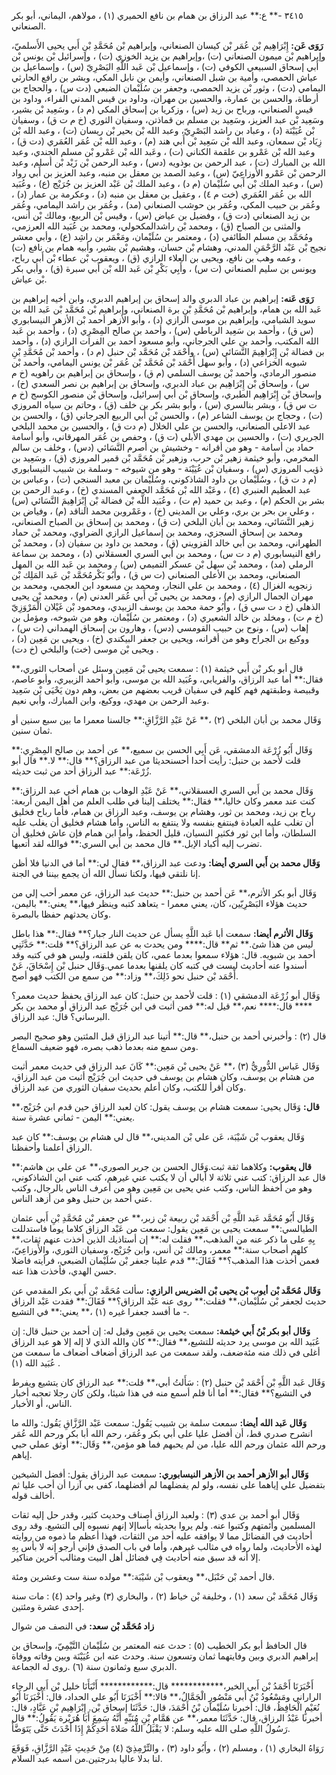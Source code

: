 ٣٤١٥ -** ع:** عبد الرزاق بن همام بن نافع الحميري (١) ، مولاهم، اليماني، أبو بكر الصنعاني.

**رَوَى عَن:** إِبْرَاهِيم بْن عُمَر بْن كيسان الصنعاني، وإبراهيم بْن مُحَمَّدِ بْنِ أَبي يحيى الأَسلميّ، وإبراهيم بْن ميمون الصنعاني (ت) ،وإبراهيم بن يزيد الخوزي (ت) ، وإسرائيل بْن يونس بْن أَبي إسحاق السبيعي الكوفي (ت) ، وإسماعيل بْن عَبد اللَّهِ البَصْرِيّ (س) ، وإسماعيل بن عياش الحمصي، وأمية بن شبل الصنعاني، وأيمن بن نابل المكي، وبشر بن رافع الحارثي اليمامي (دت) ، وثور بْن يزيد الحمصي، وجعفر بن سُلَيْمان الضبعي (دت س) ، والحجاج بن أرطاة، والحسن بن عمارة، والحسين بن مهران، وداود بن قيس المدني الفراء، وداود بن قيس الصنعاني، ورباح بن زيد (س) ، وزكريا بن إسحاق المكي (م د) ، وسَعِيد بْن بشير، وسَعِيد بْن عبد العزيز، وسَعِيد بن مسلم بن قماذتن، وسفيان الثوري (خ م ت ق) ، وسفيان بْن عُيَيْنَة (د) ، وعباد بن راشد البَصْرِيّ، وعبد الله بْن بحير بْن ريسان (ت) ، وعبد الله بْن زِيَاد بْن سمعان، وعبد الله بْن سَعِيد بْن أَبي هند (م) ، وعبد الله بْن عُمَر العُمَري (دت ق) ، وعبد الله بْن عَمْرو بن علقمة الكناني (ت) ، وعَبد الله بْن عَمْرو بْن مسلم الجندي، وعبد الله بن المبارك (ت) ، عبد الرحمن بن بوذويه (دس) ، وعبد الرحمن بْن زَيْد بْن أسلم، وعبد الرحمن بْن عَمْرو الأَوزاعِيّ (س) ، وعبد الصمد بن معقل بن منبه، وعبد العزيز بن أَبي رواد (س) ، وعبد الملك بْن أَبي سُلَيْمان (م د) ، وعبد الملك بْن عَبْد العزيز بن جُرَيْج (ع) ، وعُبَيد الله بن عُمَر العُمَري (خت م ٤) ، وعقيل بن معقل بن منبه (د) ، وعكرمة بن عمار (د) ، وعُمَر بن حبيب المكي، وعُمَر بن حوشب الصنعاني (مد) ، وعُمَر بن راشد اليمامي، وعُمَر بن زيد الصنعاني (دت ق) ، وفضيل بن عياض (س) ، وقيس بْن الربيع، ومالك بْن أنس، والمثنى بن الصباح (ق) ، ومحمد بْن راشدالمكحولي، ومحمد بن عُبَيد الله العرزمي، ومُحَمَّد بن مسلم الطائفي (د) ، ومعتمر بن سُلَيْمان، ومَعْمَر بن راشِد (ع) ، وأبي معشر نجيح بْن عَبْد الرَّحْمَنِ المدني، وهشام بْن حسان، وهشيم بْن بشير، وأبيه همام بن نافع (ت) ، وعمه وهب بن نافع، ويحيى بن العلاء الرازي (ق) ، ويعقوب بْن عطاء بْن أَبي رباح، ويونس بن سليم الصنعاني (ت س) ، وأَبِي بَكْرِ بْن عَبد الله بْن أَبي سبرة (ق) ، وأبي بكر بْن عياش.

**رَوَى عَنه:** إبراهيم بن عباد الدبري والد إسحاق بن إبراهيم الدبري، وابن أخيه إبراهيم بن عَبد الله بن همام، وإبراهيم بْن مُحَمَّدِ بْنِ برة الصنعاني، وإبراهيم بْن مُحَمَّد بْن عَبد الله بن سويد الشبامي، وإبراهيم بن موسى الرازي (د) ، وأبو الأزهر أحمد بْن الأزهر النيسابوري (س ق) ، وأحمد بن سَعِيد الرباطي (س) ، وأحمد بن صالح المِصْرِي (د) ، وأحمد بن عَبد الله المكتب، وأحمد بن علي الجرجاني، وأبو مسعود أحمد بن الفرات الرازي (د) ، وأحمد بن فضالة بْن إِبْرَاهِيمَ النَّسَائي (س) ، وأَحْمَد بْن مُحَمَّد بْن حنبل (م د) ، وأحمد بْن مُحَمَّدِ بْنِ شبويه الخزاعي (د) ، وأبو سهل أَحْمَد بْن مُحَمَّد بْن عُمَر بْن يونس اليمامي، وأحمد بْن منصور الرمادي، وأحمد بْن يوسف السلمي (م ق) ، وإسحاق بن إبراهيم بن راهويه (خ م س) ، وإسحاق بْن إِبْرَاهِيم بن عباد الدبري، وإسحاق بن إبراهيم بن نصر السعدي (خ) ، وإسحاق بْن إِبْرَاهِيم الطبري، وإسحاق بْن أبي إسرائيل، وإسحاق بْن منصور الكوسج (خ م ت س ق) ، وبشر بنالسري (س) ، وأبو بشر بكر بن خلف (ق) ، وحاتم بن سياه المروزي (ت) ، وحجاج بن يوسف الشاعر (م) ، والحسن بْن أَبي الربيع الجرجاني (ق) ، والحسن بن عبد الاعلى الصنعاني، والحسن بن علي الخلال (م دت ق) ، والحسين بن محمد البلخي الجريري (ت) ، والحسين بن مهدي الأبلي (ت ق) ، وحفص بن عُمَر المهرقاني، وأبو أسامة حماد بن أسامة - وهو من أقرانه - وخشيش بن أصرم النَّسَائي (دس) ، وخلف بن سالم المخرمي، وأبو خيثمة زهير بْن حرب، وزهير بْن مُحَمَّد بْن قمير المروزي (ق) ، وسَعِيد بن ذؤيب المروزي (س) ، وسفيان بْن عُيَيْنَة - وهو من شيوخه - وسلمة بن شبيب النيسابوري (م د ت ق) ، وسُلَيْمان بن داود الشاذكوني، وسُلَيْمان بن معبد السنجي (ت) ، وعباس بن عبد العظيم العنبري (٤) ، وعَبْد الله بْن مُحَمَّد الجعفي المسندي (خ) ، وعبد الرحمن بن بشر بن الحكم (م) ، وعبد بن حميد (م ت) ، وعُبَيد اللَّه بْن فضالة بْن إِبْرَاهِيمَ النَّسَائي (س) ، وعلي بن بحر بن بري، وعلي بن المديني (خ) ، وعَمْروبن محمد الناقد (م) ، وفياض بن زهير النَّسَائي، ومحمد بن أبان البلخي (ت ق) ، ومحمد بن إسحاق بن الصباح الصنعاني، ومحمد بن إسحاق السجزي، ومحمد بن إسماعيل الرازي الضراوي، ومحمد بْن حماد الطهراني، ومحمد بن أَبي خالد القزويني (ق) ، ومحمد بن داود بن سفيان (د) ، ومحمد بْن رافع النيسابوري (م د ت س) ، ومحمد بن أَبي السري العسقلاني (د) ، ومحمد بن سماعة الرملي (مد) ، ومحمد بْن سهل بْن عسكر التميمي (س) ، ومحمد بن عَبد الله بن المهل الصنعاني، ومحمد بن الأعلى الصنعاني (ت س ق) ، وأَبُو بَكْرمُحَمَّد بْن عَبد المَلِك بْن زنجويه الغزال (٤) ، ومحمد بن علي النجار، ومحمد بن مسعود ابن العجمي، ومحمد بن مهران الجمال الرازي (م) ، ومحمد بن يحيى بْن أَبي عُمَر العدني (م) ، ومحمد بْن يحيى الذهلي (خ د ت سي ق) ، وأَبُو حمة محمد بن يوسف الزبيدي، ومحمود بْن غَيْلان الْمَرْوَزِيّ (خ م ت) ، ومخلد بن خالد الشعيري (د) ، ومعتمر بن سُلَيْمان، وهو من شيوخه، ومؤمل بن إهاب (س) ، ونوح بن حبيب القومسي (دس) ، وهارون بن إسحاق الهمداني (ت س) ، ووكيع بن الجراح وهو من أقرانه، ويحيى بن جعفر البيكندي (خ) ، ويحيى بن مَعِين (د) ، ويحيى بْن موسى (خت) والبلخي (خ دت) .

قال أبو بكر بْن أَبي خيثمة (١) : سمعت يحيى بْن مَعِين وسئل عن أصحاب الثوري،** فقال:** أما عبد الرزاق، والفريابي، وعُبَيد الله بن موسى، وأبو أحمد الزبيري، وأبو عاصم، وقبيصة وطبقتهم فهم كلهم في سفيان قريب بعضهم من بعض، وهم دون يَحْيَى بْن سَعِيد وعبد الرحمن بن مهدي، ووكيع، وابن المبارك، وأبي نعيم.

وَقَال محمد بن أبان البلخي (٢) ،** عَنْ عَبْدِ الرَّزَّاقِ:** جالسنا معمرا ما بين سبع سنين أو ثمان سنين.

وَقَال أَبُو زُرْعَة الدمشقي، عَن أَبِي الحسن بن سميع،** عن أحمد بن صالح المِصْرِي:** قلت لأحمد بن حنبل: رأيت أحدا أحسنحديثا من عبد الرزاق؟** قال:** لا.** قال أبو زُرْعَة:** عبد الرزاق أحد من ثبت حديثه.

وَقَال محمد بن أَبي السري العسقلاني،** عَنْ عَبْدِ الوهاب بن همام أخي عبد الرزاق:** كنت عند معمر وكان خاليا،** فقال:** يختلف إلينا في طلب العلم من أهل اليمن أربعة: رباح بن زيد، ومحمد بن ثور، وهشام بن يوسف، وعبد الرزاق بن همام، فأما رباح فخليق أن تغلب عليه العبادة فينتفع بنفسه ولا ينتفع به الناس، وأما هشام فخليق أن يغلب عليه السلطان، وأما ابن ثور فكثير النسيان، قليل الحفظ، وأما ابن همام فإن عاش فخليق أن تضرب إليه أكباد الإبل.** قال محمد بن أَبي السري:** فوالله لقد أتعبها.

**وَقَال محمد بن أَبي السري أيضا:** ودعت عبد الرزاق،** فقال لي:** أما في الدنيا فلا أظن إنا نلتقي فيها، ولكنا نسأل الله أن يجمع بيننا في الجنة.

وَقَال أبو بكر الأثرم،** عَن أحمد بن حنبل:** حديث عبد الرزاق، عن معمر أحب إلي من حديث هؤلاء البَصْرِيّين، كان، يعني معمرا - يتعاهد كتبه وينظر فيها،** يعني:** باليمن، وكان يحدثهم حفظا بالبصرة.

**وَقَال الأثرم أيضا:** سمعت أبا عَبد اللَّهِ يسأل عن حديث النار جبار؟** فقال:** هذا باطل ليس من هذا شئ.** ثم** قال:**** ومن يحدث به عن عبد الرزاق؟** قلت:** حَدَّثَنِي أحمد بن شبويه. قال: هؤلاء سمعوا بعدما عمي، كان يلقن فلقنه، وليس هو في كتبه وقد أسندوا عنه أحاديث ليست في كتبه كان يلقنها بعدما عمي.وَقَال حنبل بْن إِسْحَاقَ، عَنْ أَحْمَد بْن حنبل نحو ذَلِكَ،** وزاد:** من سمع من الكتب فهو أصح.

وَقَال أبو زُرْعَة الدمشقي (١) : قلت لأحمد بن حنبل: كان عبد الرزاق يحفظ حديث معمر؟**** قال:**** نعم،** قيل له:** فمن أثبت في ابن جُرَيْج عبد الرزاق أو محمد بن بكر البرساني؟ قال: عبد الرزاق.

قال (٢) : وأخبرني أحمد بن حنبل،** قال:** أتينا عبد الرزاق قبل المئتين وهو صحيح البصر ومن سمع منه بعدما ذهب بصره، فهو ضعيف السماع.

وَقَال عَباس الدُّورِيُّ (٣) ،** عَنْ يحيى بْن مَعِين:** كَانَ عبد الرزاق في حديث معمر أثبت من هشام بن يوسف، وكان هشام بن يوسف في حديث ابن جُرَيْج أثبت من عبد الرزاق، وكان أقرأ للكتب، وكان أعلم بحديث سفيان الثوري من عبد الرزاق.

**قال:** وَقَال يحيى: سمعت هشام بن يوسف يقول: كان لعبد الرزاق حين قدم ابن جُرَيْج،** يعني:** اليمن - ثماني عشرة سنة.

وَقَال يعقوب بْن شَيْبَة، عَن علي بْن المديني،** قال لي هشام بن يوسف:** كان عبد الرزاق أعلمنا وأحفظنا.

**قال يعقوب:** وكلاهما ثقة ثبت.وَقَال الحسن بن جرير الصوري،** عن علي بن هاشم:** قال عبد الرزاق: كتب عني ثلاثة لا أبالي أن لا يكتب عني غيرهم، كتب عني ابن الشاذكوني، وهو من أخفظ الناس، وكتب عني يحيى بن مَعِين وهو من أعرف الناس بالرجال، وكتب عني أحمد بن حنبل وهو من أزهد الناس.

وَقَال أَبُو مُحَمَّد عَبد اللَّهِ بْن أَحْمَد بْن ربيعة بْن زبر،** عن جعفر بْن مُحَمَّدِ بْنِ أَبي عثمان الطيالسي:** سمعت يحيى بن مَعِين يقول: سمعت من عَبْد الرزاق كلاما يوما فاستدللت بِهِ على ما ذكر عنه من المذهب،** فقلت له:** إن أستاذيك الذين أخذت عنهم ثقات،** كلهم أصحاب سنة:** معمر، ومالك بْن أنس، وابن جُرَيْج، وسفيان الثوري، والأَوزاعِيّ، فعمن أخذت هذا المذهب؟** فَقَالَ:** قدم علينا جعفر بْن سُلَيْمان الضبعي، فرأيته فاضلا حسن الهدي، فأخذت هذا عنه.

**وَقَال مُحَمَّد بْن أيوب بْن يحيى بْن الضريس الرازي:** سألت مُحَمَّد بْن أَبي بكر المقدمي عن حديث لجعفر بْن سُلَيْمان،** فقلت:** روى عنه عَبْد الرزاق؟** فَقَالَ:** فقدت عَبْد الرزاق ما أفسد جعفرا غيره (١) ،** يعني:** في التشيع -.

**وَقَال أبو بكر بْنُ أَبي خيثمة:** سمعت يحيى بن مَعِين وقيل له: إن أحمد بن حنبل قال: إن عُبَيد الله بن موسى يرد حديثه للتشيع،** فقال:** كان والله الذي لا إله إلا هو عبد الرزاق أغلى في ذلك منه مئةضعف، ولقد سمعت من عبد الرزاق أضعاف أضعاف ما سمعت من عُبَيد الله (١) .

وَقَال عَبد اللَّهِ بْن أَحْمَد بْن حنبل (٢) : سَأَلتُ أبي،** قلت:** عبد الرزاق كان يتشيع ويفرط في التشيع؟** فقال:** أما أنا فلم أسمع منه في هذا شيئا، ولكن كان رجلا تعجبه أخبار الناس، أو الأخبار.

**وَقَال عَبد الله أيضا:** سمعت سلمة بن شبيب يَقُول: سمعت عَبْد الرَّزَّاقِ يَقُول: والله ما انشرح صدري قط، أن أفضل عليا على أبي بكر وعُمَر، رحم الله أبا بكر ورحم الله عُمَر ورحم الله عثمان ورحم الله عليا، من لم يحبهم فما هو مؤمن،** وَقَال:** أوثق عملي حبي إياهم.

**وَقَال أبو الأزهر أحمد بن الأزهر النيسابوري:** سمعت عبد الرزاق يقول: أفضل الشيخين بتفضيل علي إياهما على نفسه، ولو لم يفضلهما لم أفضلهما، كفى بي آزرا أن أحب عليا ثم أخالف قوله.

وَقَال أبو أحمد بن عدي (٣) : ولعبد الرزاق أصناف وحديث كثير، وقدر حل إليه ثقات المسلمين وأئمتهم وكتبوا عنه. ولم يروا بحديثه بأساإلا إنهم نسبوه إلى التشيع. وقد روى أحاديث في الفضائل مما لا يوافقه عليه أحد من الثقات، فهذا أعظم ما ذموه من روايته لهذه الأحاديث، ولما رواه في مثالب غيرهم، وأما في باب الصدق فإني أرجو إنه لا بأس بِهِ إلا أنه قد سبق منه أحاديث فِي فضائل أهل البيت ومثالب آخرين مناكير.

قال أحمد بْن حَنْبَل،** ويعقوب بْن شَيْبَة:** مولده سنة ست وعشرين ومئة.

وَقَال مُحَمَّد بْن سعد (١) ، وخليفة بْن خياط (٢) ، والبخاري (٣) وغير واحد (٤) : مات سنة إحدى عشرة ومئتين.

**زاد مُحَمَّد بْن سعد:** في النصف من شوال

قال الحافظ أبو بكر الخطيب (٥) : حدث عنه المعتمر بن سُلَيْمان التَّيْمِيّ، وإسحاق بن إبراهيم الدبري وبين وفايتهما ثمان وتسعون سنة. وحدث عنه ابن عُيَيْنَة وبين وفاته ووفاة الدبري سبع وثمانون سنة (٦) .روى له الجماعة.

أَخْبَرَنَا أَحْمَدُ بْن أَبي الخير،************ قال:************ أَنْبَأَنَا خليل بْن أَبي الرجاء الراراني ومَسْعُودُ بْنُ أَبي مَنْصُورٍ الْجَمَّالُ،** قالا:** أَخْبَرَنَا أَبُو علي الحداد، قال: أَخْبَرَنَا أَبُو نُعَيْمٍ الْحَافِظُ، قال: أخبرنا سُلَيْمان بْنُ أَحْمَدَ، قال: حَدَّثَنَا إسحاق بْن. إِبْرَاهِيم بْنِ عَبَّادٍ، قال: أخبرنا عَبْدُ الرزاق، قال: حَدَّثَنَا معمر،** عن هَمَّامِ بْنِ مُنَبِّهٍ أَنَّهُ سَمِعَ أَبَا هُرَيْرة يَقُولُ:** قال رَسُولُ اللَّهِ صلى الله عليه وسلم: لا يَقْبَلُ اللَّهُ صَلاةَ أَحَدِكُمْ إِذَا أَحْدَثَ حَتَّى يَتَوَضَّأَ.

رَوَاهُ البخاري (١) ، ومسلم (٢) ، وأَبُو داود (٣) ، والتِّرْمِذِيّ (٤) مِنْ حَدِيثِ عَبْدِ الرَّزَّاقِ، فَوَقَعَ لنا بدلا عاليا بدرجتين.من اسمه عبد السلام.